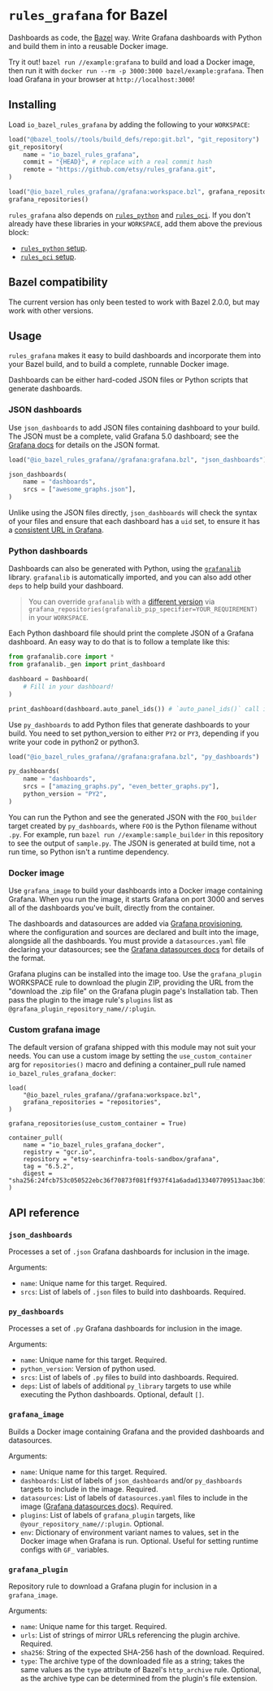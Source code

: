 # `rules_grafana` for Bazel

Dashboards as code, the [Bazel](https://bazel.build/) way.
Write Grafana dashboards with Python
and build them in into a reusable Docker image.

Try it out!  `bazel run //example:grafana` to build and load a Docker image,
then run it with `docker run --rm -p 3000:3000 bazel/example:grafana`.
Then load Grafana in your browser at `http://localhost:3000`!

## Installing

Load `io_bazel_rules_grafana` by adding the following to your `WORKSPACE`:

```python
load("@bazel_tools//tools/build_defs/repo:git.bzl", "git_repository")
git_repository(
    name = "io_bazel_rules_grafana",
    commit = "{HEAD}", # replace with a real commit hash
    remote = "https://github.com/etsy/rules_grafana.git",
)

load("@io_bazel_rules_grafana//grafana:workspace.bzl", grafana_repositories="repositories")
grafana_repositories()
```

`rules_grafana` also depends on [`rules_python`](https://github.com/bazelbuild/rules_python) and
[`rules_oci`](https://github.com/bazel-contrib/rules_oci?tab=readme-ov-file#installation).
If you don't already have these libraries in your `WORKSPACE`,
add them above the previous block:

- [`rules_python` setup](https://github.com/bazelbuild/rules_python#setup).
- [`rules_oci` setup](https://github.com/bazel-contrib/rules_oci?tab=readme-ov-file#installation).

## Bazel compatibility

The current version has only been tested to work with Bazel 2.0.0, but may work with other versions.

## Usage

`rules_grafana` makes it easy to build dashboards and incorporate them into your Bazel build,
and to build a complete, runnable Docker image.

Dashboards can be either hard-coded JSON files or Python scripts that generate dashboards.

### JSON dashboards

Use `json_dashboards` to add JSON files containing dashboard to your build.
The JSON must be a complete, valid Grafana 5.0 dashboard;
see the [Grafana docs](http://docs.grafana.org/reference/dashboard/) for details on the JSON format.

```python
load("@io_bazel_rules_grafana//grafana:grafana.bzl", "json_dashboards")

json_dashboards(
    name = "dashboards",
    srcs = ["awesome_graphs.json"],
)
```

Unlike using the JSON files directly,
`json_dashboards` will check the syntax of your files
and ensure that each dashboard has a `uid` set,
to ensure it has a [consistent URL in Grafana](http://docs.grafana.org/administration/provisioning/#reuseable-dashboard-urls).

### Python dashboards

Dashboards can also be generated with Python,
using the [`grafanalib`](https://github.com/weaveworks/grafanalib) library.
`grafanalib` is automatically imported,
and you can also add other `deps` to help build your dashboard.

> You can override `grafanalib` with a [different version](https://pip.pypa.io/en/stable/reference/pip_install/#requirements-file-format) via `grafana_repositories(grafanalib_pip_specifier=YOUR_REQUIREMENT)` in your `WORKSPACE`.

Each Python dashboard file should print the complete JSON of a Grafana dashboard.
An easy way to do that is to follow a template like this:

```python
from grafanalib.core import *
from grafanalib._gen import print_dashboard

dashboard = Dashboard(
    # Fill in your dashboard!
)

print_dashboard(dashboard.auto_panel_ids()) # `auto_panel_ids()` call is required!
```

Use `py_dashboards` to add Python files that generate dashboards to your build.
You need to set python_version to either `PY2` or `PY3`, depending if you write your code in python2 or python3.

```python
load("@io_bazel_rules_grafana//grafana:grafana.bzl", "py_dashboards")

py_dashboards(
    name = "dashboards",
    srcs = ["amazing_graphs.py", "even_better_graphs.py"],
    python_version = "PY2",
)
```

You can run the Python and see the generated JSON with the `FOO_builder` target created by `py_dashboards`,
where `FOO` is the Python filename without `.py`.
For example, run `bazel run //example:sample_builder` in this repository to see the output of `sample.py`.
The JSON is generated at build time, not a run time, so Python isn't a runtime dependency.

### Docker image

Use `grafana_image` to build your dashboards into a Docker image containing Grafana.
When you run the image, it starts Grafana on port 3000
and serves all of the dashboards you've built,
directly from the container.

The dashboards and datasources are added via [Grafana provisioning](http://docs.grafana.org/administration/provisioning/),
where the configuration and sources are declared and built into the image,
alongside all the dashboards.
You must provide a `datasources.yaml` file declaring your datasources;
see the [Grafana datasources docs](http://docs.grafana.org/administration/provisioning/#datasources) for details of the format.

Grafana plugins can be installed into the image too.
Use the `grafana_plugin` WORKSPACE rule to download the plugin ZIP,
providing the URL from the "download the .zip file" on the Grafana plugin page's Installation tab.
Then pass the plugin to the image rule's `plugins` list as `@grafana_plugin_repository_name//:plugin`.

### Custom grafana image

The default version of grafana shipped with this module may not suit your needs.
You can use a custom image by setting the `use_custom_container` arg for `repositories()`
macro and defining a container_pull rule named `io_bazel_rules_grafana_docker`:

```starlark
load(
    "@io_bazel_rules_grafana//grafana:workspace.bzl",
    grafana_repositories = "repositories",
)

grafana_repositories(use_custom_container = True)

container_pull(
    name = "io_bazel_rules_grafana_docker",
    registry = "gcr.io",
    repository = "etsy-searchinfra-tools-sandbox/grafana",
    tag = "6.5.2",
    digest = "sha256:24fcb753c050522ebc36f70873f081ff937f41a6adad133407709513aac3b016",
)
```

## API reference

### `json_dashboards`

Processes a set of `.json` Grafana dashboards for inclusion in the image.

Arguments:

- `name`: Unique name for this target.  Required.
- `srcs`: List of labels of `.json` files to build into dashboards.  Required.

### `py_dashboards`

Processes a set of `.py` Grafana dashboards for inclusion in the image.

Arguments:

- `name`: Unique name for this target.  Required.
- `python_version`: Version of python used.
- `srcs`: List of labels of `.py` files to build into dashboards.  Required.
- `deps`: List of labels of additional `py_library` targets to use while executing the Python dashboards.  Optional, default `[]`.

### `grafana_image`

Builds a Docker image containing Grafana and the provided dashboards and datasources.

Arguments:

- `name`: Unique name for this target.  Required.
- `dashboards`: List of labels of `json_dashboards` and/or `py_dashboards` targets to include in the image.  Required.
- `datasources`: List of labels of `datasources.yaml` files to include in the image ([Grafana datasources docs](http://docs.grafana.org/administration/provisioning/#datasources)).  Required.
- `plugins`: List of labels of `grafana_plugin` targets, like `@your_repository_name//:plugin`.  Optional.
- `env`: Dictionary of environment variant names to values, set in the Docker image when Grafana is run.  Optional.
    Useful for setting runtime configs with `GF_` variables.

### `grafana_plugin`

Repository rule to download a Grafana plugin for inclusion in a `grafana_image`.

Arguments:

- `name`: Unique name for this target.  Required.
- `urls`: List of strings of mirror URLs referencing the plugin archive.  Required.
- `sha256`: String of the expected SHA-256 hash of the download.  Required.
- `type`: The archive type of the downloaded file as a string;
          takes the same values as the `type` attribute of Bazel's `http_archive` rule.
          Optional, as the archive type can be determined from the plugin's file extension.
